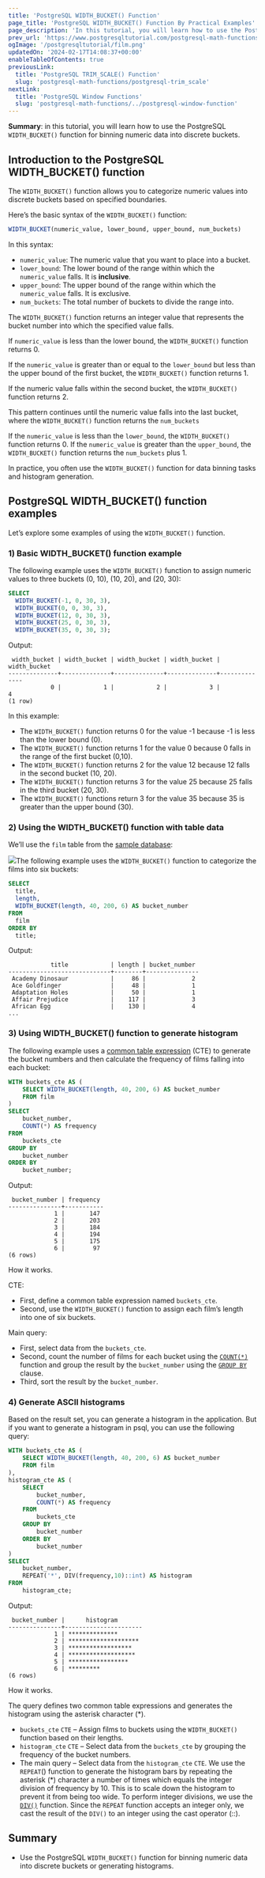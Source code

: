 ```yaml
---
title: 'PostgreSQL WIDTH_BUCKET() Function'
page_title: 'PostgreSQL WIDTH_BUCKET() Function By Practical Examples'
page_description: 'In this tutorial, you will learn how to use the PostgreSQL WIDTH_BUCKET() function for binning numeric data into discrete buckets.'
prev_url: 'https://www.postgresqltutorial.com/postgresql-math-functions/postgresql-width_bucket/'
ogImage: '/postgresqltutorial/film.png'
updatedOn: '2024-02-17T14:08:37+00:00'
enableTableOfContents: true
previousLink:
  title: 'PostgreSQL TRIM_SCALE() Function'
  slug: 'postgresql-math-functions/postgresql-trim_scale'
nextLink:
  title: 'PostgreSQL Window Functions'
  slug: 'postgresql-math-functions/../postgresql-window-function'
---
```


**Summary**: in this tutorial, you will learn how to use the PostgreSQL `WIDTH_BUCKET()` function for binning numeric data into discrete buckets.

## Introduction to the PostgreSQL WIDTH_BUCKET() function

The `WIDTH_BUCKET()` function allows you to categorize numeric values into discrete buckets based on specified boundaries.

Here’s the basic syntax of the `WIDTH_BUCKET()` function:

```sql
WIDTH_BUCKET(numeric_value, lower_bound, upper_bound, num_buckets)
```

In this syntax:

- `numeric_value`: The numeric value that you want to place into a bucket.
- `lower_bound`: The lower bound of the range within which the `numeric_value` falls. It is **inclusive**.
- `upper_bound`: The upper bound of the range within which the `numeric_value` falls. It is exclusive.
- `num_buckets`: The total number of buckets to divide the range into.

The `WIDTH_BUCKET()` function returns an integer value that represents the bucket number into which the specified value falls.

If `numeric_value` is less than the lower bound, the `WIDTH_BUCKET()` function returns 0\.

If the `numeric_value` is greater than or equal to the `lower_bound` but less than the upper bound of the first bucket, the `WIDTH_BUCKET()` function returns 1\.

If the numeric value falls within the second bucket, the `WIDTH_BUCKET()` function returns 2\.

This pattern continues until the numeric value falls into the last bucket, where the `WIDTH_BUCKET()` function returns the `num_buckets`

If the `numeric_value` is less than the `lower_bound`, the `WIDTH_BUCKET()` function returns 0\. If the `numeric_value` is greater than the `upper_bound`, the `WIDTH_BUCKET()` function returns the `num_buckets` plus 1\.

In practice, you often use the `WIDTH_BUCKET()` function for data binning tasks and histogram generation.

## PostgreSQL WIDTH_BUCKET() function examples

Let’s explore some examples of using the `WIDTH_BUCKET()` function.

### 1\) Basic WIDTH_BUCKET() function example

The following example uses the `WIDTH_BUCKET()` function to assign numeric values to three buckets (0, 10\), (10, 20\), and (20, 30\):

```sql
SELECT
  WIDTH_BUCKET(-1, 0, 30, 3),
  WIDTH_BUCKET(0, 0, 30, 3),
  WIDTH_BUCKET(12, 0, 30, 3),
  WIDTH_BUCKET(25, 0, 30, 3),
  WIDTH_BUCKET(35, 0, 30, 3);
```

Output:

```text
 width_bucket | width_bucket | width_bucket | width_bucket | width_bucket
--------------+--------------+--------------+--------------+--------------
            0 |            1 |            2 |            3 |            4
(1 row)
```

In this example:

- The `WIDTH_BUCKET()` function returns 0 for the value \-1 because \-1 is less than the lower bound (0\).
- The `WIDTH_BUCKET()` function returns 1 for the value 0 because 0 falls in the range of the first bucket (0,10\).
- The `WIDTH_BUCKET()` function returns 2 for the value 12 because 12 falls in the second bucket (10, 20\).
- The `WIDTH_BUCKET()` function returns 3 for the value 25 because 25 falls in the third bucket (20, 30\).
- The `WIDTH_BUCKET()` functions return 3 for the value 35 because 35 is greater than the upper bound (30\).

### 2\) Using the WIDTH_BUCKET() function with table data

We’ll use the `film` table from the [sample database](../postgresql-getting-started/postgresql-sample-database):

![](/postgresqltutorial/film.png)The following example uses the `WIDTH_BUCKET()` function to categorize the films into six buckets:

```sql
SELECT
  title,
  length,
  WIDTH_BUCKET(length, 40, 200, 6) AS bucket_number
FROM
  film
ORDER BY
  title;
```

Output:

```text
            title            | length | bucket_number
-----------------------------+--------+---------------
 Academy Dinosaur            |     86 |             2
 Ace Goldfinger              |     48 |             1
 Adaptation Holes            |     50 |             1
 Affair Prejudice            |    117 |             3
 African Egg                 |    130 |             4
...
```

### 3\) Using WIDTH_BUCKET() function to generate histogram

The following example uses a [common table expression](../postgresql-tutorial/postgresql-cte) (CTE) to generate the bucket numbers and then calculate the frequency of films falling into each bucket:

```sql
WITH buckets_cte AS (
    SELECT WIDTH_BUCKET(length, 40, 200, 6) AS bucket_number
    FROM film
)
SELECT
    bucket_number,
    COUNT(*) AS frequency
FROM
    buckets_cte
GROUP BY
    bucket_number
ORDER BY
    bucket_number;
```

Output:

```text
 bucket_number | frequency
---------------+-----------
             1 |       147
             2 |       203
             3 |       184
             4 |       194
             5 |       175
             6 |        97
(6 rows)
```

How it works.

CTE:

- First, define a common table expression named `buckets_cte`.
- Second, use the `WIDTH_BUCKET()` function to assign each film’s length into one of six buckets.

Main query:

- First, select data from the `buckets_cte`.
- Second, count the number of films for each bucket using the [`COUNT(*)`](../postgresql-aggregate-functions/postgresql-count-function) function and group the result by the `bucket_number` using the [`GROUP BY`](../postgresql-tutorial/postgresql-group-by) clause.
- Third, sort the result by the `bucket_number`.

### 4\) Generate ASCII histograms

Based on the result set, you can generate a histogram in the application. But if you want to generate a histogram in psql, you can use the following query:

```sql
WITH buckets_cte AS (
    SELECT WIDTH_BUCKET(length, 40, 200, 6) AS bucket_number
    FROM film
),
histogram_cte AS (
    SELECT
        bucket_number,
        COUNT(*) AS frequency
    FROM
        buckets_cte
    GROUP BY
        bucket_number
    ORDER BY
        bucket_number
)
SELECT
    bucket_number,
    REPEAT('*', DIV(frequency,10)::int) AS histogram
FROM
    histogram_cte;
```

Output:

```text
 bucket_number |      histogram
---------------+----------------------
             1 | **************
             2 | ********************
             3 | ******************
             4 | *******************
             5 | *****************
             6 | *********
(6 rows)
```

How it works.

The query defines two common table expressions and generates the histogram using the asterisk character (\*).

- `buckets_cte` `CTE` – Assign films to buckets using the `WIDTH_BUCKET()` function based on their lengths.
- `histogram_cte` `CTE` – Select data from the `buckets_cte` by grouping the frequency of the bucket numbers.
- The main query – Select data from the `histogram_cte` `CTE`. We use the `REPEAT`() function to generate the histogram bars by repeating the asterisk (\*) character a number of times which equals the integer division of frequency by 10\. This is to scale down the histogram to prevent it from being too wide. To perform integer divisions, we use the [`DIV()`](postgresql-div) function. Since the `REPEAT` function accepts an integer only, we cast the result of the `DIV()` to an integer using the cast operator (::).

## Summary

- Use the PostgreSQL `WIDTH_BUCKET()` function for binning numeric data into discrete buckets or generating histograms.
